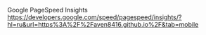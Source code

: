 Google PageSpeed Insights
https://developers.google.com/speed/pagespeed/insights/?hl=ru&url=https%3A%2F%2Faven8416.github.io%2F&tab=mobile